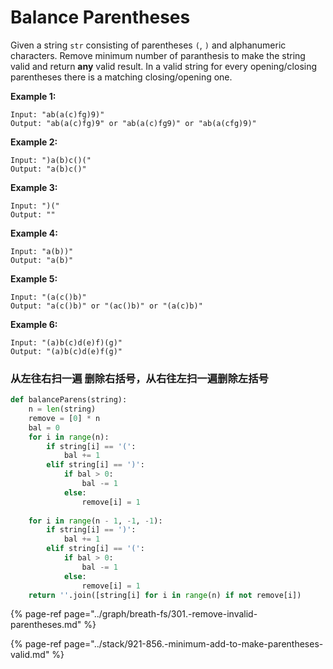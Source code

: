 # Balance Parentheses

Given a string `str` consisting of parentheses `(`, `)` and alphanumeric characters. Remove minimum number of paranthesis to make the string valid and return **any** valid result. In a valid string for every opening/closing parentheses there is a matching closing/opening one.

**Example 1:**

```text
Input: "ab(a(c)fg)9)"
Output: "ab(a(c)fg)9" or "ab(a(c)fg9)" or "ab(a(cfg)9)"
```

**Example 2:**

```text
Input: ")a(b)c()("
Output: "a(b)c()"
```

**Example 3:**

```text
Input: ")("
Output: ""
```

**Example 4:**

```text
Input: "a(b))"
Output: "a(b)"
```

**Example 5:**

```text
Input: "(a(c()b)"
Output: "a(c()b)" or "(ac()b)" or "(a(c)b)"
```

**Example 6:**

```text
Input: "(a)b(c)d(e)f)(g)"
Output: "(a)b(c)d(e)f(g)"
```

### 从左往右扫一遍 删除右括号，从右往左扫一遍删除左括号

```python
def balanceParens(string): 
    n = len(string)
    remove = [0] * n
    bal = 0
    for i in range(n):
        if string[i] == '(':
            bal += 1
        elif string[i] == ')':
            if bal > 0:
                bal -= 1
            else: 
                remove[i] = 1
                
    for i in range(n - 1, -1, -1):
        if string[i] == ')':
            bal += 1
        elif string[i] == '(':
            if bal > 0:
                bal -= 1
            else: 
                remove[i] = 1
    return ''.join([string[i] for i in range(n) if not remove[i])
```

{% page-ref page="../graph/breath-fs/301.-remove-invalid-parentheses.md" %}

{% page-ref page="../stack/921-856.-minimum-add-to-make-parentheses-valid.md" %}

